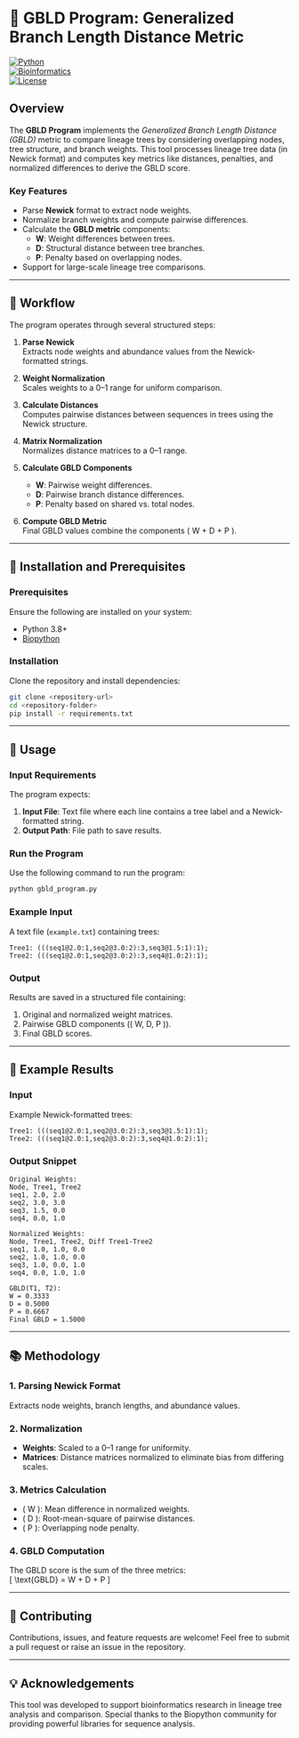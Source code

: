 # 🦠 GBLD Program: Generalized Branch Length Distance Metric

[![Python](https://img.shields.io/badge/Python-3.8%2B-blue)](https://www.python.org/)  
[![Bioinformatics](https://img.shields.io/badge/Field-Bioinformatics-green)](#)  
[![License](https://img.shields.io/badge/License-MIT-brightgreen)](#)

## Overview  
The **GBLD Program** implements the *Generalized Branch Length Distance (GBLD)* metric to compare lineage trees by considering overlapping nodes, tree structure, and branch weights. This tool processes lineage tree data (in Newick format) and computes key metrics like distances, penalties, and normalized differences to derive the GBLD score.

### Key Features  
- Parse **Newick** format to extract node weights.  
- Normalize branch weights and compute pairwise differences.  
- Calculate the **GBLD metric** components:
  - **W**: Weight differences between trees.
  - **D**: Structural distance between tree branches.
  - **P**: Penalty based on overlapping nodes.
- Support for large-scale lineage tree comparisons.  

---

## 📜 Workflow  
The program operates through several structured steps:

1. **Parse Newick**  
   Extracts node weights and abundance values from the Newick-formatted strings.  

2. **Weight Normalization**  
   Scales weights to a 0–1 range for uniform comparison.  

3. **Calculate Distances**  
   Computes pairwise distances between sequences in trees using the Newick structure.  

4. **Matrix Normalization**  
   Normalizes distance matrices to a 0–1 range.  

5. **Calculate GBLD Components**  
   - **W**: Pairwise weight differences.  
   - **D**: Pairwise branch distance differences.  
   - **P**: Penalty based on shared vs. total nodes.  

6. **Compute GBLD Metric**  
   Final GBLD values combine the components \( W + D + P \).  

---

## 🔧 Installation and Prerequisites  

### Prerequisites  
Ensure the following are installed on your system:  

- Python 3.8+  
- [Biopython](https://biopython.org/)  

### Installation  
Clone the repository and install dependencies:  
```bash
git clone <repository-url>
cd <repository-folder>
pip install -r requirements.txt
```

---

## 🚀 Usage  

### Input Requirements  
The program expects:  
1. **Input File**: Text file where each line contains a tree label and a Newick-formatted string.  
2. **Output Path**: File path to save results.  

### Run the Program  
Use the following command to run the program:  
```bash
python gbld_program.py
```

### Example Input  
A text file (`example.txt`) containing trees:  
```text
Tree1: (((seq1@2.0:1,seq2@3.0:2):3,seq3@1.5:1):1);
Tree2: (((seq1@2.0:1,seq2@3.0:2):3,seq4@1.0:2):1);
```

### Output  
Results are saved in a structured file containing:  
1. Original and normalized weight matrices.  
2. Pairwise GBLD components (\( W, D, P \)).  
3. Final GBLD scores.  

---

## 📂 Example Results  

### Input  
Example Newick-formatted trees:  
```text
Tree1: (((seq1@2.0:1,seq2@3.0:2):3,seq3@1.5:1):1);
Tree2: (((seq1@2.0:1,seq2@3.0:2):3,seq4@1.0:2):1);
```

### Output Snippet  
```
Original Weights:
Node, Tree1, Tree2
seq1, 2.0, 2.0
seq2, 3.0, 3.0
seq3, 1.5, 0.0
seq4, 0.0, 1.0

Normalized Weights:
Node, Tree1, Tree2, Diff Tree1-Tree2
seq1, 1.0, 1.0, 0.0
seq2, 1.0, 1.0, 0.0
seq3, 1.0, 0.0, 1.0
seq4, 0.0, 1.0, 1.0

GBLD(T1, T2):
W = 0.3333
D = 0.5000
P = 0.6667
Final GBLD = 1.5000
```

---

## 📚 Methodology  

### 1. Parsing Newick Format  
Extracts node weights, branch lengths, and abundance values.  

### 2. Normalization  
- **Weights**: Scaled to a 0–1 range for uniformity.  
- **Matrices**: Distance matrices normalized to eliminate bias from differing scales.  

### 3. Metrics Calculation  
- \( W \): Mean difference in normalized weights.  
- \( D \): Root-mean-square of pairwise distances.  
- \( P \): Overlapping node penalty.  

### 4. GBLD Computation  
The GBLD score is the sum of the three metrics:  
\[ \text{GBLD} = W + D + P \]  

---


## 🤝 Contributing  

Contributions, issues, and feature requests are welcome! Feel free to submit a pull request or raise an issue in the repository.  

---

## 💡 Acknowledgements  
This tool was developed to support bioinformatics research in lineage tree analysis and comparison. Special thanks to the Biopython community for providing powerful libraries for sequence analysis.
